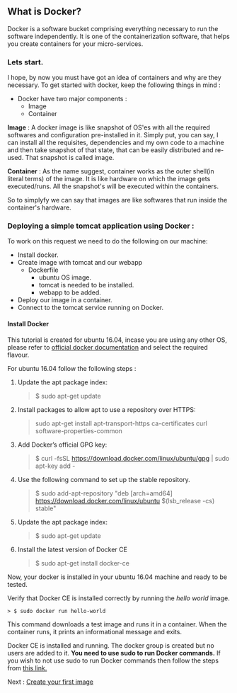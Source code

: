 ## What is Docker?
Docker is a software bucket comprising everything necessary to run the software independently. It is one of the containerization software, that helps you create containers for your micro-services.

### Lets start.
I hope, by now you must have got an idea of containers and why are they necessary.
To get started with docker, keep the following things in mind :

- Docker have two major components :
  - Image 
  - Container

**Image** : A docker image is like snapshot of OS'es with all the required softwares and configuration pre-installed in it. Simply put, you can say, I can install all the requisites, dependencies and my own code to a machine and then take snapshot of that state, that can be easily distributed and re-used. That snapshot is called image.

**Container** : As the name suggest, container works as the outer shell(in literal terms) of the image. It is like hardware on which the image gets executed/runs. All the snapshot's will be executed within the containers.

So to simplyfy we can say that images are like softwares that run inside the container's hardware.

### Deploying a simple tomcat application using Docker :

To work on this request we need to do the following on our machine:

- Install docker.
- Create image with tomcat and our webapp
  - Dockerfile
    - ubuntu OS image.
    - tomcat is needed to be installed.
    - webapp to be added.
- Deploy our image in a container.
- Connect to the tomcat service running on Docker.


#### Install Docker

This tutorial is created for ubuntu 16.04, incase you are using any other OS, please refer to [official docker documentation](https://docs.docker.com/install) and select the required flavour.

For ubuntu 16.04 follow the following steps :

1. Update the apt package index:
    
    > $ sudo apt-get update

2. Install packages to allow apt to use a repository over HTTPS:
    
    > sudo apt-get install apt-transport-https ca-certificates curl software-properties-common

3. Add Docker’s official GPG key:
    
    > $ curl -fsSL https://download.docker.com/linux/ubuntu/gpg | sudo apt-key add -
    
4. Use the following command to set up the stable repository. 
    
    > $ sudo add-apt-repository "deb [arch=amd64] https://download.docker.com/linux/ubuntu $(lsb_release -cs) stable"

5. Update the apt package index:
    
    > $ sudo apt-get update

6. Install the latest version of Docker CE
    
    > $ sudo apt-get install docker-ce
    
Now, your docker is installed in your ubuntu 16.04 machine and ready to be tested.

Verify that Docker CE is installed correctly by running the *hello world* image.
    
    > $ sudo docker run hello-world
    
This command downloads a test image and runs it in a container. When the container runs, it prints an informational message and exits.

Docker CE is installed and running. The docker group is created but no users are added to it. **You need to use sudo to run Docker commands.** If you wish to not use sudo to run Docker commands then follow the steps from [this link.](https://docs.docker.com/install/linux/linux-postinstall/)

Next : [Create your first image](https://github.com/vipul-gupta13/docker/blob/master/docs/Create_your_first_image.md)
